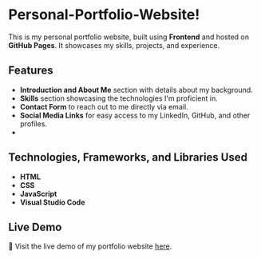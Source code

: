 # Personal-Portfolio-Website!
This is my personal portfolio website, built using **Frontend** and hosted on **GitHub Pages**. It showcases my skills, projects, and experience.

## Features

- **Introduction and About Me** section with details about my background.
- **Skills** section showcasing the technologies I'm proficient in.
- **Contact Form** to reach out to me directly via email.
- **Social Media Links** for easy access to my LinkedIn, GitHub, and other profiles.
- 
## Technologies, Frameworks, and Libraries Used

- **HTML**
- **CSS**
- **JavaScript**
- **Visual Studio Code**

## Live Demo

🔹 Visit the live demo of my portfolio website [here](https://teenagtm.github.io/Personal-Portfolio-Website/).


